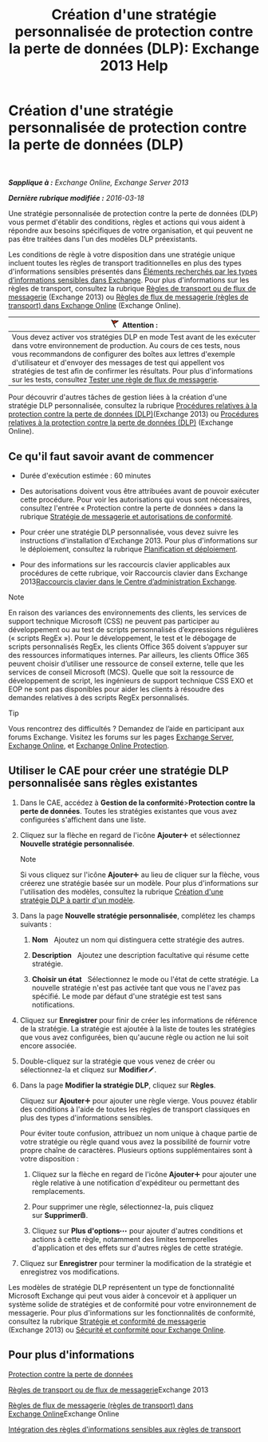 ﻿---
title: "Création d'une stratégie personnalisée de protection contre la perte de données (DLP): Exchange 2013 Help"
TOCTitle: Création d'une stratégie personnalisée de protection contre la perte de données (DLP)
ms:assetid: b3299a39-9663-41e4-b76e-9d2f7879d486
ms:mtpsurl: https://technet.microsoft.com/fr-fr/library/JJ150550(v=EXCHG.150)
ms:contentKeyID: 50477374
ms.date: 04/24/2018
mtps_version: v=EXCHG.150
ms.translationtype: HT
---

# Création d'une stratégie personnalisée de protection contre la perte de données (DLP)

 

_**Sapplique à :** Exchange Online, Exchange Server 2013_

_**Dernière rubrique modifiée :** 2016-03-18_

Une stratégie personnalisée de protection contre la perte de données (DLP) vous permet d'établir des conditions, règles et actions qui vous aident à répondre aux besoins spécifiques de votre organisation, et qui peuvent ne pas être traitées dans l'un des modèles DLP préexistants.

Les conditions de règle à votre disposition dans une stratégie unique incluent toutes les règles de transport traditionnelles en plus des types d'informations sensibles présentés dans [Éléments recherchés par les types d’informations sensibles dans Exchange](what-the-sensitive-information-types-in-exchange-look-for-exchange-online-help.md). Pour plus d'informations sur les règles de transport, consultez la rubrique [Règles de transport ou de flux de messagerie](mail-flow-rules-transport-rules-in-exchange-2013-exchange-2013-help.md) (Exchange 2013) ou [Règles de flux de messagerie (règles de transport) dans Exchange Online](https://technet.microsoft.com/fr-fr/library/jj919238\(v=exchg.150\)) (Exchange Online).

<table>
<thead>
<tr class="header">
<th><img src="images/JJ673034.Caution(EXCHG.150).gif" title="Attention" alt="Attention" />Attention :</th>
</tr>
</thead>
<tbody>
<tr class="odd">
<td>Vous devez activer vos stratégies DLP en mode Test avant de les exécuter dans votre environnement de production. Au cours de ces tests, nous vous recommandons de configurer des boîtes aux lettres d'exemple d'utilisateur et d'envoyer des messages de test qui appellent vos stratégies de test afin de confirmer les résultats. Pour plus d'informations sur les tests, consultez <a href="test-a-mail-flow-rule-exchange-2013-help.md">Tester une règle de flux de messagerie</a>.</td>
</tr>
</tbody>
</table>


Pour découvrir d'autres tâches de gestion liées à la création d'une stratégie DLP personnalisée, consultez la rubrique [Procédures relatives à la protection contre la perte de données (DLP)](dlp-procedures-exchange-2013-help.md)(Exchange 2013) ou [Procédures relatives à la protection contre la perte de données (DLP)](https://technet.microsoft.com/fr-fr/library/jj938003\(v=exchg.150\)) (Exchange Online).

## Ce qu'il faut savoir avant de commencer

  - Durée d'exécution estimée : 60 minutes

  - Des autorisations doivent vous être attribuées avant de pouvoir exécuter cette procédure. Pour voir les autorisations qui vous sont nécessaires, consultez l'entrée « Protection contre la perte de données » dans la rubrique [Stratégie de messagerie et autorisations de conformité](messaging-policy-and-compliance-permissions-exchange-2013-help.md).

  - Pour créer une stratégie DLP personnalisée, vous devez suivre les instructions d'installation d'Exchange 2013. Pour plus d'informations sur le déploiement, consultez la rubrique [Planification et déploiement](planning-and-deployment-for-exchange-2013-installation-instructions.md).

  - Pour des informations sur les raccourcis clavier applicables aux procédures de cette rubrique, voir Raccourcis clavier dans Exchange 2013[Raccourcis clavier dans le Centre d’administration Exchange](keyboard-shortcuts-in-the-exchange-admin-center-exchange-online-protection-help.md).

> [!NOTE]
> En raison des variances des environnements des clients, les services de support technique Microsoft (CSS) ne peuvent pas participer au développement ou au test de scripts personnalisés d’expressions régulières (« scripts RegEx »). Pour le développement, le test et le débogage de scripts personnalisés RegEx, les clients Office 365 doivent s’appuyer sur des ressources informatiques internes. Par ailleurs, les clients Office 365 peuvent choisir d’utiliser une ressource de conseil externe, telle que les services de conseil Microsoft (MCS). Quelle que soit la ressource de développement de script, les ingénieurs de support technique CSS EXO et EOP ne sont pas disponibles pour aider les clients à résoudre des demandes relatives à des scripts RegEx personnalisés.


> [!TIP]
> Vous rencontrez des difficultés ? Demandez de l’aide en participant aux forums Exchange. Visitez les forums sur les pages <a href="https://go.microsoft.com/fwlink/p/?linkid=60612">Exchange Server</a>, <a href="https://go.microsoft.com/fwlink/p/?linkid=267542">Exchange Online</a>, et <a href="https://go.microsoft.com/fwlink/p/?linkid=285351">Exchange Online Protection</a>.


## Utiliser le CAE pour créer une stratégie DLP personnalisée sans règles existantes

1.  Dans le CAE, accédez à **Gestion de la conformité**\>**Protection contre la perte de données**. Toutes les stratégies existantes que vous avez configurées s'affichent dans une liste.

2.  Cliquez sur la flèche en regard de l'icône **Ajouter**![Icône Ajouter](images/JJ218640.c1e75329-d6d7-4073-a27d-498590bbb558(EXCHG.150).gif "Icône Ajouter") et sélectionnez **Nouvelle stratégie personnalisée**.
    
    > [!NOTE]
    > Si vous cliquez sur l'icône <strong>Ajouter</strong><img src="images/JJ218640.c1e75329-d6d7-4073-a27d-498590bbb558(EXCHG.150).gif" title="Icône Ajouter" alt="Icône Ajouter" /> au lieu de cliquer sur la flèche, vous créerez une stratégie basée sur un modèle. Pour plus d'informations sur l'utilisation des modèles, consultez la rubrique <a href="how-to-new-dlp-data-loss-prevention-policy-template.md">Création d'une stratégie DLP à partir d'un modèle</a>.


3.  Dans la page **Nouvelle stratégie personnalisée**, complétez les champs suivants :
    
    1.  **Nom**   Ajoutez un nom qui distinguera cette stratégie des autres.
    
    2.  **Description**   Ajoutez une description facultative qui résume cette stratégie.
    
    3.  **Choisir un état**   Sélectionnez le mode ou l'état de cette stratégie. La nouvelle stratégie n'est pas activée tant que vous ne l'avez pas spécifié. Le mode par défaut d'une stratégie est test sans notifications.

4.  Cliquez sur **Enregistrer** pour finir de créer les informations de référence de la stratégie. La stratégie est ajoutée à la liste de toutes les stratégies que vous avez configurées, bien qu'aucune règle ou action ne lui soit encore associée.

5.  Double-cliquez sur la stratégie que vous venez de créer ou sélectionnez-la et cliquez sur **Modifier**![Icône Modifier](images/Bb124582.6f53ccb2-1f13-4c02-bea0-30690e6ea71d(EXCHG.150).gif "Icône Modifier").

6.  Dans la page **Modifier la stratégie DLP**, cliquez sur **Règles**.
    
    Cliquez sur **Ajouter**![Icône Ajouter](images/JJ218640.c1e75329-d6d7-4073-a27d-498590bbb558(EXCHG.150).gif "Icône Ajouter") pour ajouter une règle vierge. Vous pouvez établir des conditions à l'aide de toutes les règles de transport classiques en plus des types d'informations sensibles.
    
    Pour éviter toute confusion, attribuez un nom unique à chaque partie de votre stratégie ou règle quand vous avez la possibilité de fournir votre propre chaîne de caractères. Plusieurs options supplémentaires sont à votre disposition :
    
    1.  Cliquez sur la flèche en regard de l'icône **Ajouter**![Icône Ajouter](images/JJ218640.c1e75329-d6d7-4073-a27d-498590bbb558(EXCHG.150).gif "Icône Ajouter") pour ajouter une règle relative à une notification d'expéditeur ou permettant des remplacements.
    
    2.  Pour supprimer une règle, sélectionnez-la, puis cliquez sur **Supprimer**![Icône Supprimer](images/Dd979797.14f639f6-61e8-4418-bbfb-0db14de9d2f5(EXCHG.150).gif "Icône Supprimer").
    
    3.  Cliquez sur **Plus d'options**![Icône Options supplémentaires](images/JJ150550.5381819e-3b21-4873-8714-e9b956290b28(EXCHG.150).gif "Icône Options supplémentaires") pour ajouter d'autres conditions et actions à cette règle, notamment des limites temporelles d'application et des effets sur d'autres règles de cette stratégie.

7.  Cliquez sur **Enregistrer** pour terminer la modification de la stratégie et enregistrez vos modifications.

Les modèles de stratégie DLP représentent un type de fonctionnalité Microsoft Exchange qui peut vous aider à concevoir et à appliquer un système solide de stratégies et de conformité pour votre environnement de messagerie. Pour plus d'informations sur les fonctionnalités de conformité, consultez la rubrique [Stratégie et conformité de messagerie](messaging-policy-and-compliance-exchange-2013-help.md) (Exchange 2013) ou [Sécurité et conformité pour Exchange Online](https://technet.microsoft.com/fr-fr/library/jj200706\(v=exchg.150\)).

## Pour plus d'informations

[Protection contre la perte de données](technical-overview-of-dlp-data-loss-prevention-in-exchange.md)

[Règles de transport ou de flux de messagerie](mail-flow-rules-transport-rules-in-exchange-2013-exchange-2013-help.md)Exchange 2013

[Règles de flux de messagerie (règles de transport) dans Exchange Online](https://technet.microsoft.com/fr-fr/library/jj919238\(v=exchg.150\))Exchange Online

[Intégration des règles d'informations sensibles aux règles de transport](integrating-sensitive-information-rules-with-transport-rules-exchange-2013-help.md)

